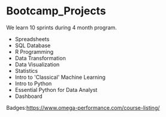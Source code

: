 # Bootcamp_Projects

We learn 10 sprints during 4 month program.

 - Spreadsheets
 - SQL Database
 - R Programming
 - Data Transformation
 - Data Visualization
 - Statistics
 - Intro to 'Classical' Machine Learning
 - Intro to Python
 - Essential Python for Data Analyst
 - Dashboard

Badges:https://www.omega-performance.com/course-listing/
